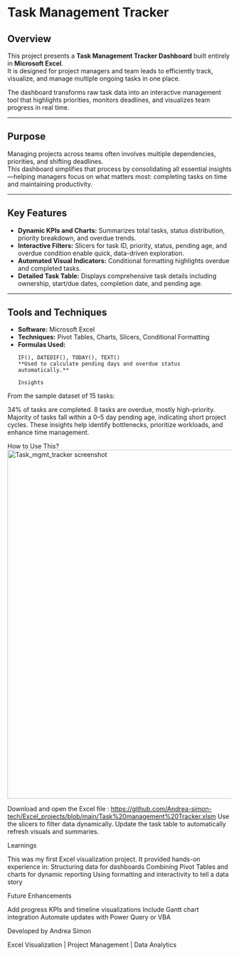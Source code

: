 # Task Management Tracker 
## Overview
This project presents a **Task Management Tracker Dashboard** built entirely in **Microsoft Excel**.  
It is designed for project managers and team leads to efficiently track, visualize, and manage multiple ongoing tasks in one place.

The dashboard transforms raw task data into an interactive management tool that highlights priorities, monitors deadlines, and visualizes team progress in real time.

---

## Purpose
Managing projects across teams often involves multiple dependencies, priorities, and shifting deadlines.  
This dashboard simplifies that process by consolidating all essential insights—helping managers focus on what matters most: completing tasks on time and maintaining productivity.

---

## Key Features
- **Dynamic KPIs and Charts:** Summarizes total tasks, status distribution, priority breakdown, and overdue trends.  
- **Interactive Filters:** Slicers for task ID, priority, status, pending age, and overdue condition enable quick, data-driven exploration.  
- **Automated Visual Indicators:** Conditional formatting highlights overdue and completed tasks.  
- **Detailed Task Table:** Displays comprehensive task details including ownership, start/due dates, completion date, and pending age.

---

## Tools and Techniques
- **Software:** Microsoft Excel  
- **Techniques:** Pivot Tables, Charts, Slicers, Conditional Formatting  
- **Formulas Used:**
  ```excel
  IF(), DATEDIF(), TODAY(), TEXT()
  **Used to calculate pending days and overdue status automatically.**

  Insights

From the sample dataset of 15 tasks:

34% of tasks are completed.
8 tasks are overdue, mostly high-priority.
Majority of tasks fall within a 0–5 day pending age, indicating short project cycles.
These insights help identify bottlenecks, prioritize workloads, and enhance time management.

How to Use This?
<img width="1763" height="783" alt="Task_mgmt_tracker screenshot" src="https://github.com/user-attachments/assets/f92a321a-ad8f-4bdc-9d8d-dbc19a3a4c1f" />

Download and open the Excel file : <https://github.com/Andrea-simon-tech/Excel_projects/blob/main/Task%20management%20Tracker.xlsm>
Use the slicers to filter data dynamically.
Update the task table to automatically refresh visuals and summaries.

Learnings

This was my first Excel visualization project. It provided hands-on experience in:
Structuring data for dashboards
Combining Pivot Tables and charts for dynamic reporting
Using formatting and interactivity to tell a data story

Future Enhancements

Add progress KPIs and timeline visualizations
Include Gantt chart integration
Automate updates with Power Query or VBA


Developed by Andrea Simon

Excel Visualization | Project Management | Data Analytics
